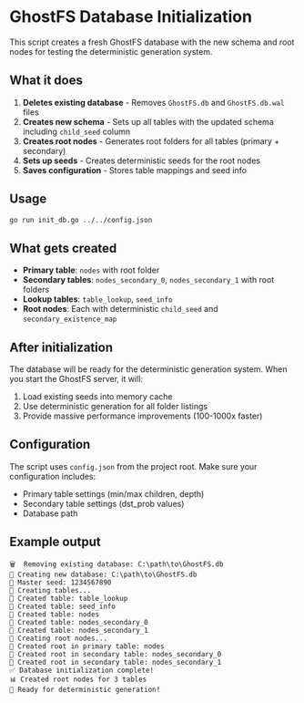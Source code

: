 # GhostFS Database Initialization

This script creates a fresh GhostFS database with the new schema and root nodes for testing the deterministic generation system.

## What it does

1. **Deletes existing database** - Removes `GhostFS.db` and `GhostFS.db.wal` files
2. **Creates new schema** - Sets up all tables with the updated schema including `child_seed` column
3. **Creates root nodes** - Generates root folders for all tables (primary + secondary)
4. **Sets up seeds** - Creates deterministic seeds for the root nodes
5. **Saves configuration** - Stores table mappings and seed info

## Usage
```bash
go run init_db.go ../../config.json
```

## What gets created

- **Primary table**: `nodes` with root folder
- **Secondary tables**: `nodes_secondary_0`, `nodes_secondary_1` with root folders
- **Lookup tables**: `table_lookup`, `seed_info`
- **Root nodes**: Each with deterministic `child_seed` and `secondary_existence_map`

## After initialization

The database will be ready for the deterministic generation system. When you start the GhostFS server, it will:

1. Load existing seeds into memory cache
2. Use deterministic generation for all folder listings
3. Provide massive performance improvements (100-1000x faster)

## Configuration

The script uses `config.json` from the project root. Make sure your configuration includes:

- Primary table settings (min/max children, depth)
- Secondary table settings (dst_prob values)
- Database path

## Example output

```
🗑️  Removing existing database: C:\path\to\GhostFS.db
🔧 Creating new database: C:\path\to\GhostFS.db
🎲 Master seed: 1234567890
📜 Creating tables...
📜 Created table: table_lookup
📜 Created table: seed_info
📜 Created table: nodes
📜 Created table: nodes_secondary_0
📜 Created table: nodes_secondary_1
🌱 Creating root nodes...
🌱 Created root in primary table: nodes
🌱 Created root in secondary table: nodes_secondary_0
🌱 Created root in secondary table: nodes_secondary_1
✅ Database initialization complete!
📊 Created root nodes for 3 tables
🚀 Ready for deterministic generation!
```
